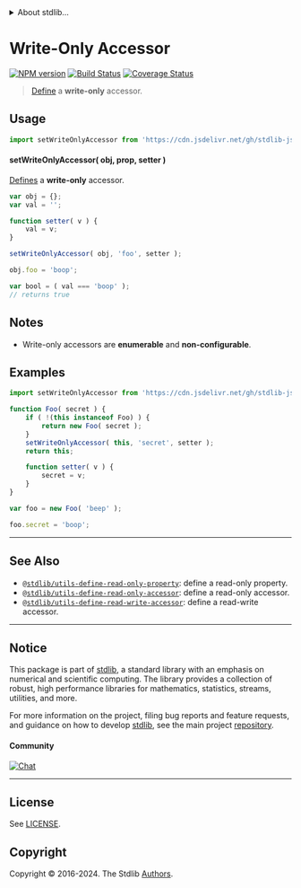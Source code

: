<!--

@license Apache-2.0

Copyright (c) 2018 The Stdlib Authors.

Licensed under the Apache License, Version 2.0 (the "License");
you may not use this file except in compliance with the License.
You may obtain a copy of the License at

   http://www.apache.org/licenses/LICENSE-2.0

Unless required by applicable law or agreed to in writing, software
distributed under the License is distributed on an "AS IS" BASIS,
WITHOUT WARRANTIES OR CONDITIONS OF ANY KIND, either express or implied.
See the License for the specific language governing permissions and
limitations under the License.

-->


<details>
  <summary>
    About stdlib...
  </summary>
  <p>We believe in a future in which the web is a preferred environment for numerical computation. To help realize this future, we've built stdlib. stdlib is a standard library, with an emphasis on numerical and scientific computation, written in JavaScript (and C) for execution in browsers and in Node.js.</p>
  <p>The library is fully decomposable, being architected in such a way that you can swap out and mix and match APIs and functionality to cater to your exact preferences and use cases.</p>
  <p>When you use stdlib, you can be absolutely certain that you are using the most thorough, rigorous, well-written, studied, documented, tested, measured, and high-quality code out there.</p>
  <p>To join us in bringing numerical computing to the web, get started by checking us out on <a href="https://github.com/stdlib-js/stdlib">GitHub</a>, and please consider <a href="https://opencollective.com/stdlib">financially supporting stdlib</a>. We greatly appreciate your continued support!</p>
</details>

# Write-Only Accessor

[![NPM version][npm-image]][npm-url] [![Build Status][test-image]][test-url] [![Coverage Status][coverage-image]][coverage-url] <!-- [![dependencies][dependencies-image]][dependencies-url] -->

> [Define][@stdlib/utils/define-property] a **write-only** accessor.



<section class="usage">

## Usage

```javascript
import setWriteOnlyAccessor from 'https://cdn.jsdelivr.net/gh/stdlib-js/utils-define-write-only-accessor@deno/mod.js';
```

#### setWriteOnlyAccessor( obj, prop, setter )

[Defines][@stdlib/utils/define-property] a **write-only** accessor.

```javascript
var obj = {};
var val = '';

function setter( v ) {
    val = v;
}

setWriteOnlyAccessor( obj, 'foo', setter );

obj.foo = 'boop';

var bool = ( val === 'boop' );
// returns true
```

</section>

<!-- /.usage -->

<section class="notes">

## Notes

-   Write-only accessors are **enumerable** and **non-configurable**.

</section>

<!-- /.notes -->

<section class="examples">

## Examples

<!-- eslint no-undef: "error" -->

```javascript
import setWriteOnlyAccessor from 'https://cdn.jsdelivr.net/gh/stdlib-js/utils-define-write-only-accessor@deno/mod.js';

function Foo( secret ) {
    if ( !(this instanceof Foo) ) {
        return new Foo( secret );
    }
    setWriteOnlyAccessor( this, 'secret', setter );
    return this;

    function setter( v ) {
        secret = v;
    }
}

var foo = new Foo( 'beep' );

foo.secret = 'boop';
```

</section>

<!-- /.examples -->

<!-- Section for related `stdlib` packages. Do not manually edit this section, as it is automatically populated. -->

<section class="related">

* * *

## See Also

-   <span class="package-name">[`@stdlib/utils-define-read-only-property`][@stdlib/utils/define-read-only-property]</span><span class="delimiter">: </span><span class="description">define a read-only property.</span>
-   <span class="package-name">[`@stdlib/utils-define-read-only-accessor`][@stdlib/utils/define-read-only-accessor]</span><span class="delimiter">: </span><span class="description">define a read-only accessor.</span>
-   <span class="package-name">[`@stdlib/utils-define-read-write-accessor`][@stdlib/utils/define-read-write-accessor]</span><span class="delimiter">: </span><span class="description">define a read-write accessor.</span>

</section>

<!-- /.related -->

<!-- Section for all links. Make sure to keep an empty line after the `section` element and another before the `/section` close. -->


<section class="main-repo" >

* * *

## Notice

This package is part of [stdlib][stdlib], a standard library with an emphasis on numerical and scientific computing. The library provides a collection of robust, high performance libraries for mathematics, statistics, streams, utilities, and more.

For more information on the project, filing bug reports and feature requests, and guidance on how to develop [stdlib][stdlib], see the main project [repository][stdlib].

#### Community

[![Chat][chat-image]][chat-url]

---

## License

See [LICENSE][stdlib-license].


## Copyright

Copyright &copy; 2016-2024. The Stdlib [Authors][stdlib-authors].

</section>

<!-- /.stdlib -->

<!-- Section for all links. Make sure to keep an empty line after the `section` element and another before the `/section` close. -->

<section class="links">

[npm-image]: http://img.shields.io/npm/v/@stdlib/utils-define-write-only-accessor.svg
[npm-url]: https://npmjs.org/package/@stdlib/utils-define-write-only-accessor

[test-image]: https://github.com/stdlib-js/utils-define-write-only-accessor/actions/workflows/test.yml/badge.svg?branch=main
[test-url]: https://github.com/stdlib-js/utils-define-write-only-accessor/actions/workflows/test.yml?query=branch:main

[coverage-image]: https://img.shields.io/codecov/c/github/stdlib-js/utils-define-write-only-accessor/main.svg
[coverage-url]: https://codecov.io/github/stdlib-js/utils-define-write-only-accessor?branch=main

<!--

[dependencies-image]: https://img.shields.io/david/stdlib-js/utils-define-write-only-accessor.svg
[dependencies-url]: https://david-dm.org/stdlib-js/utils-define-write-only-accessor/main

-->

[chat-image]: https://img.shields.io/gitter/room/stdlib-js/stdlib.svg
[chat-url]: https://app.gitter.im/#/room/#stdlib-js_stdlib:gitter.im

[stdlib]: https://github.com/stdlib-js/stdlib

[stdlib-authors]: https://github.com/stdlib-js/stdlib/graphs/contributors

[umd]: https://github.com/umdjs/umd
[es-module]: https://developer.mozilla.org/en-US/docs/Web/JavaScript/Guide/Modules

[deno-url]: https://github.com/stdlib-js/utils-define-write-only-accessor/tree/deno
[deno-readme]: https://github.com/stdlib-js/utils-define-write-only-accessor/blob/deno/README.md
[umd-url]: https://github.com/stdlib-js/utils-define-write-only-accessor/tree/umd
[umd-readme]: https://github.com/stdlib-js/utils-define-write-only-accessor/blob/umd/README.md
[esm-url]: https://github.com/stdlib-js/utils-define-write-only-accessor/tree/esm
[esm-readme]: https://github.com/stdlib-js/utils-define-write-only-accessor/blob/esm/README.md
[branches-url]: https://github.com/stdlib-js/utils-define-write-only-accessor/blob/main/branches.md

[stdlib-license]: https://raw.githubusercontent.com/stdlib-js/utils-define-write-only-accessor/main/LICENSE

[@stdlib/utils/define-property]: https://github.com/stdlib-js/utils-define-property/tree/deno

<!-- <related-links> -->

[@stdlib/utils/define-read-only-property]: https://github.com/stdlib-js/utils-define-read-only-property/tree/deno

[@stdlib/utils/define-read-only-accessor]: https://github.com/stdlib-js/utils-define-read-only-accessor/tree/deno

[@stdlib/utils/define-read-write-accessor]: https://github.com/stdlib-js/utils-define-read-write-accessor/tree/deno

<!-- </related-links> -->

</section>

<!-- /.links -->
